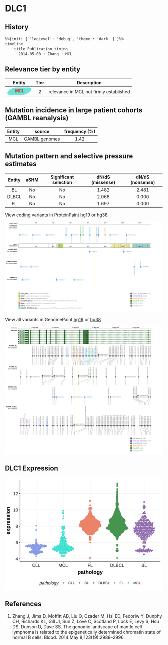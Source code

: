 # DLC1

## History
```mermaid
%%{init: { 'logLevel': 'debug', 'theme': 'dark' } }%%
timeline
    title Publication timing
      2014-05-08 : Zhang : MCL
```

## Relevance tier by entity

|Entity|Tier|Description                            |
|:------:|:----:|---------------------------------------|
|![MCL](images/icons/MCL_tier2.png)   |2   |relevance in MCL not firmly established|

## Mutation incidence in large patient cohorts (GAMBL reanalysis)

|Entity|source       |frequency (%)|
|:------:|:-------------:|:-------------:|
|MCL   |GAMBL genomes|1.42         |

## Mutation pattern and selective pressure estimates

|Entity|aSHM|Significant selection|dN/dS (missense)|dN/dS (nonsense)|
|:------:|:----:|:---------------------:|:----------------:|:----------------:|
|BL    |No  |No                   |1.482           |2.481           |
|DLBCL |No  |No                   |2.068           |0.000           |
|FL    |No  |No                   |1.697           |0.000           |




View coding variants in ProteinPaint [hg19](https://morinlab.github.io/LLMPP/GAMBL/DLC1_protein.html)  or [hg38](https://morinlab.github.io/LLMPP/GAMBL/DLC1_protein_hg38.html)

![](images/proteinpaint/DLC1_NM_182643.svg)

View all variants in GenomePaint [hg19](https://morinlab.github.io/LLMPP/GAMBL/DLC1.html)  or [hg38](https://morinlab.github.io/LLMPP/GAMBL/DLC1_hg38.html)

![](images/proteinpaint/DLC1.svg)

## DLC1 Expression
![](images/gene_expression/DLC1_by_pathology.svg)
<!-- ORIGIN: zhangGenomicLandscapeMantle2014 -->
<!-- MCL: zhangGenomicLandscapeMantle2014 -->

## References
1.  Zhang J, Jima D, Moffitt AB, Liu Q, Czader M, Hsi ED, Fedoriw Y, Dunphy CH, Richards KL, Gill JI, Sun Z, Love C, Scotland P, Lock E, Levy S, Hsu DS, Dunson D, Dave SS. The genomic landscape of mantle cell lymphoma is related to the epigenetically determined chromatin state of normal B cells. Blood. 2014 May 8;123(19):2988–2996. 
